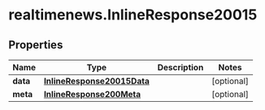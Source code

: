 # realtimenews.InlineResponse20015

## Properties

Name | Type | Description | Notes
------------ | ------------- | ------------- | -------------
**data** | [**InlineResponse20015Data**](InlineResponse20015Data.md) |  | [optional] 
**meta** | [**InlineResponse200Meta**](InlineResponse200Meta.md) |  | [optional] 


